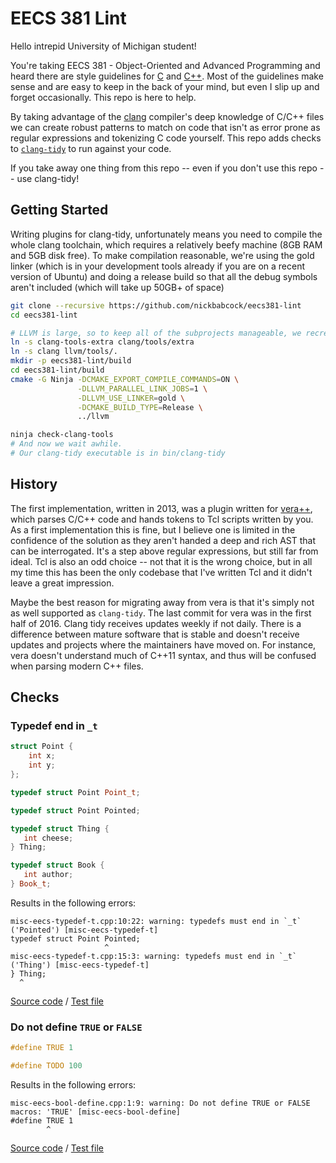 # EECS 381 Lint

Hello intrepid University of Michigan student!

You're taking EECS 381 - Object-Oriented and Advanced Programming and heard
there are style guidelines for [C][] and [C++][]. Most of the guidelines make
sense and are easy to keep in the back of your mind, but even I slip up and
forget occasionally. This repo is here to help.

By taking advantage of the [clang](https://en.wikipedia.org/wiki/Clang)
compiler's deep knowledge of C/C++ files we can create robust patterns to match
on code that isn't as error prone as regular expressions and tokenizing C code
yourself. This repo adds checks to
[`clang-tidy`](http://clang.llvm.org/extra/clang-tidy/) to run against your
code.

If you take away one thing from this repo -- even if you don't use this repo --
use clang-tidy!

## Getting Started

Writing plugins for clang-tidy, unfortunately means you need to compile the
whole clang toolchain, which requires a relatively beefy machine (8GB RAM and
5GB disk free). To make compilation reasonable, we're using the gold linker
(which is in your development tools already if you are on a recent version of
Ubuntu) and doing a release build so that all the debug symbols aren't included
(which will take up 50GB+ of space)

```bash
git clone --recursive https://github.com/nickbabcock/eecs381-lint
cd eecs381-lint

# LLVM is large, so to keep all of the subprojects manageable, we recreate the mono-repo by linking clang and clang-tidy appropriately.
ln -s clang-tools-extra clang/tools/extra
ln -s clang llvm/tools/.
mkdir -p eecs381-lint/build
cd eecs381-lint/build
cmake -G Ninja -DCMAKE_EXPORT_COMPILE_COMMANDS=ON \
               -DLLVM_PARALLEL_LINK_JOBS=1 \
               -DLLVM_USE_LINKER=gold \
               -DCMAKE_BUILD_TYPE=Release \
               ../llvm

ninja check-clang-tools
# And now we wait awhile.
# Our clang-tidy executable is in bin/clang-tidy
```

## History

The first implementation, written in 2013, was a plugin written for
[vera++](https://bitbucket.org/verateam/vera/overview), which parses C/C++ code
and hands tokens to Tcl scripts written by you.  As a first implementation this
is fine, but I believe one is limited in the confidence of the solution as they
aren't handed a deep and rich AST that can be interrogated. It's a step above
regular expressions, but still far from ideal. Tcl is also an odd choice -- not
that it is the wrong choice, but in all my time this has been the only codebase
that I've written Tcl and it didn't leave a great impression.

Maybe the best reason for migrating away from vera is that it's simply not as
well supported as `clang-tidy`. The last commit for vera was in the first half
of 2016. Clang tidy receives updates weekly if not daily. There is a difference
between mature software that is stable and doesn't receive updates and projects
where the maintainers have moved on. For instance, vera doesn't understand much
of C++11 syntax, and thus will be confused when parsing modern C++ files.

[C]: http://www.umich.edu/~eecs381/handouts/C_Coding_Standards.pdf
[C++]: http://www.umich.edu/~eecs381/handouts/C++_Coding_Standards.pdf

## Checks

### Typedef end in `_t`

```cpp
struct Point {
    int x;
    int y;
};

typedef struct Point Point_t;

typedef struct Point Pointed;

typedef struct Thing {
   int cheese;
} Thing;

typedef struct Book {
   int author;
} Book_t;
```

Results in the following errors:

```
misc-eecs-typedef-t.cpp:10:22: warning: typedefs must end in `_t` ('Pointed') [misc-eecs-typedef-t]
typedef struct Point Pointed;
                     ^
misc-eecs-typedef-t.cpp:15:3: warning: typedefs must end in `_t` ('Thing') [misc-eecs-typedef-t]
} Thing;
  ^
```

[Source code](clang-tools-extra/clang-tidy/misc/EecsTypedefTCheck.cpp) / [Test file](clang-tools-extra/test/clang-tidy/misc-eecs-typedef-t.cpp)

### Do not define `TRUE` or `FALSE`

```c
#define TRUE 1

#define TODO 100
```

Results in the following errors:

```
misc-eecs-bool-define.cpp:1:9: warning: Do not define TRUE or FALSE macros: 'TRUE' [misc-eecs-bool-define]
#define TRUE 1
        ^
```

[Source code](clang-tools-extra/clang-tidy/misc/EecsBoolDefineCheck.cpp) / [Test file](clang-tools-extra/test/clang-tidy/misc-eecs-bool-define.cpp)
